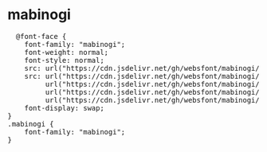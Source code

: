 # mabinogi

<pre>
  @font-face {
    font-family: "mabinogi";
    font-weight: normal;
    font-style: normal;
    src: url("https://cdn.jsdelivr.net/gh/websfont/mabinogi/mabinogi.eot");
    src: url("https://cdn.jsdelivr.net/gh/websfont/mabinogi/mabinogi.eot?#iefix") format("embedded-opentype"),
         url("https://cdn.jsdelivr.net/gh/websfont/mabinogi/mabinogi.woff2") format("woff2"),
         url("https://cdn.jsdelivr.net/gh/websfont/mabinogi/mabinogi.woff") format("woff"),
         url("https://cdn.jsdelivr.net/gh/websfont/mabinogi/mabinogi.ttf") format("truetype");
    font-display: swap;
}
.mabinogi {
    font-family: "mabinogi";
}
</pre>

